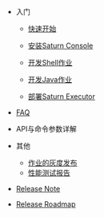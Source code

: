 - 入门
  - [快速开始](zh-cn/2.x/quickstart.md)
  - [安装Saturn Console](zh-cn/2.x/saturn-console-deployment.md)
  - [开发Shell作业](zh-cn/2.x/saturn-dev-shell.md)
  - [开发Java作业](zh-cn/2.x/saturn-dev-java.md)


  - [部署Saturn Executor](zh-cn/2.x/saturn-executor-deployment.md)

- [FAQ](zh-cn/2.x/faq.md)

- API与命令参数详解

- 其他

  - [作业的灰度发布](zh-cn/2.x/grayscale_publishing.md)
  - [性能测试报告](zh-cn/2.x/saturn_performance_test_2017.md)

- [Release Note](https://github.com/vipshop/Saturn/releases)

- [Release Roadmap](zh-cn/2.x/saturn3-roadmap.md)

